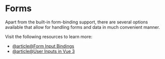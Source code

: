 # Forms

Apart from the built-in form-binding support, there are several options available that allow for handling forms and data in much convenient manner.

Visit the following resources to learn more:

- [@article@Form Input Bindings](https://vuejs.org/guide/essentials/forms.html)
- [@article@User Inputs in Vue 3](https://vueschool.io/lessons/user-inputs-vue-devtools-in-vue-3?friend=vuejs)
